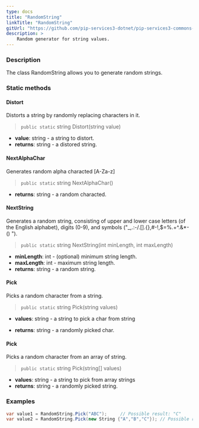 ```yaml
---
type: docs
title: "RandomString"
linkTitle: "RandomString"
gitUrl: "https://github.com/pip-services3-dotnet/pip-services3-commons-dotnet"
description: >
    Random generator for string values.
---
```


### Description

The class RandomString allows you to generate random strings.

### Static methods

#### Distort
Distorts a string by randomly replacing characters in it.

> `public static` string Distort(string value)

- **value**: string - a string to distort.
- **returns**: string - a distored string.

#### NextAlphaChar
Generates random alpha characted [A-Za-z]

> `public static` string NextAlphaChar()

- **returns**: string - a random characted.

#### NextString
Generates a random string, consisting of upper and lower case letters (of the English alphabet), 
digits (0-9), and symbols ("_,.:-/.[].{},#-!,$=%.+^.&*-() ").

> `public static` string NextString(int minLength, int maxLength)

- **minLength**: int - (optional) minimum string length.
- **maxLength**: int - maximum string length.
- **returns**: string - a random string.

#### Pick

Picks a random character from a string.

> `public static` string Pick(string values)

- **values**: string - a string to pick a char from string

- **returns**: string - a randomly picked char.


#### Pick

Picks a random character from an array of string.

> `public static` string Pick(string[] values)

- **values**: string - a string to pick from array strings
- **returns**: string - a randomly picked string.


### Examples

```cs
var value1 = RandomString.Pick("ABC");     // Possible result: "C"
var value2 = RandomString.Pick(new String {"A","B","C"}); // Possible result: "B"

```